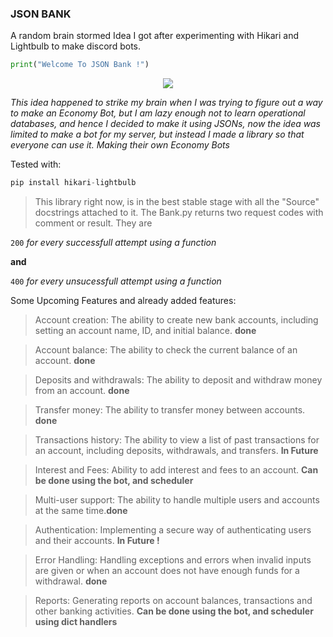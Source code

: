 ### JSON BANK
A random brain stormed Idea I got after experimenting with Hikari and Lightbulb to make discord bots. 
```python
print("Welcome To JSON Bank !")
```
<div align="center">
    <img src="https://cdn-wordpress-info.futurelearn.com/wp-content/uploads/how-does-the-economy-work-606x303.jpg.webp">
</div>

*This idea happened to strike my brain when I was trying to figure out a way to make an Economy Bot, but I am lazy enough not to learn operational databases, and hence I decided to make it using JSONs, now the idea was limited to make a bot for my server, but instead I made a library so that everyone can use it. Making their own Economy Bots*


Tested with:
```python
pip install hikari-lightbulb
```

> This library right now, is in the best stable stage with all the "Source" docstrings attached to it. The Bank.py returns two request codes with comment or result. They are 

`200` *for every successfull attempt using a function*

**and**

`400` *for every unsucessfull attempt using a function*


Some Upcoming Features and already added features:

>Account creation: The ability to create new bank accounts, including setting an account name, ID, and initial balance. **done**

>Account balance: The ability to check the current balance of an account. **done**

>Deposits and withdrawals: The ability to deposit and withdraw money from an account.  **done**

>Transfer money: The ability to transfer money between accounts.  **done**

>Transactions history: The ability to view a list of past transactions for an account, including deposits, withdrawals, and transfers.  **In Future**

>Interest and Fees: Ability to add interest and fees to an account. **Can be done using the bot, and scheduler**

>Multi-user support: The ability to handle multiple users and accounts at the same time.**done**

>Authentication: Implementing a secure way of authenticating users and their accounts. **In Future !**

>Error Handling: Handling exceptions and errors when invalid inputs are given or when an account does not have enough funds for a withdrawal. **done**

>Reports: Generating reports on account balances, transactions and other banking activities. **Can be done using the bot, and scheduler using dict handlers**